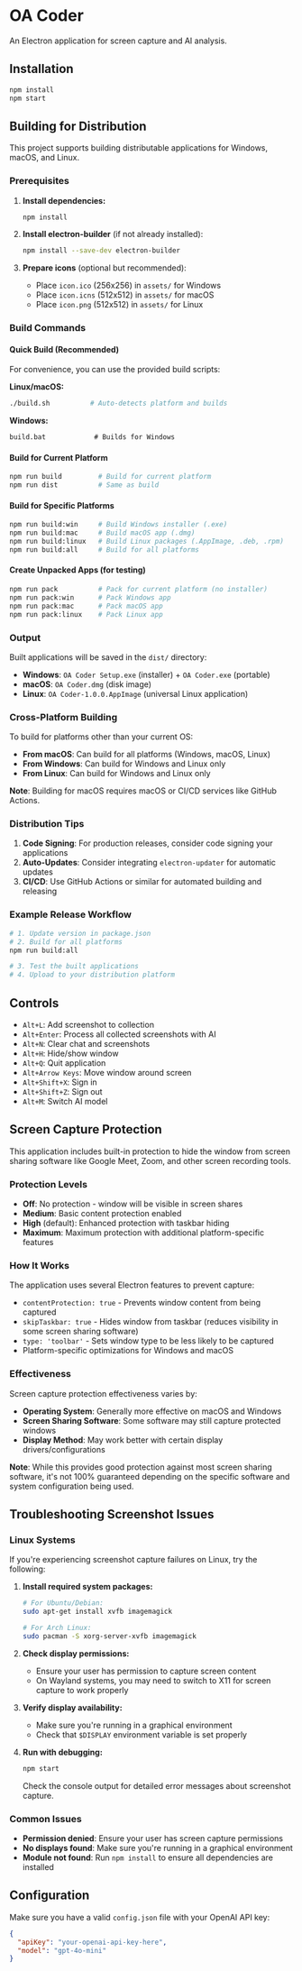 # OA Coder

An Electron application for screen capture and AI analysis.

## Installation

```bash
npm install
npm start
```

## Building for Distribution

This project supports building distributable applications for Windows, macOS, and Linux.

### Prerequisites

1. **Install dependencies:**
   ```bash
   npm install
   ```

2. **Install electron-builder** (if not already installed):
   ```bash
   npm install --save-dev electron-builder
   ```

3. **Prepare icons** (optional but recommended):
   - Place `icon.ico` (256x256) in `assets/` for Windows
   - Place `icon.icns` (512x512) in `assets/` for macOS  
   - Place `icon.png` (512x512) in `assets/` for Linux

### Build Commands

#### Quick Build (Recommended)
For convenience, you can use the provided build scripts:

**Linux/macOS:**
```bash
./build.sh          # Auto-detects platform and builds
```

**Windows:**
```cmd
build.bat            # Builds for Windows
```

#### Build for Current Platform
```bash
npm run build         # Build for current platform
npm run dist          # Same as build
```

#### Build for Specific Platforms
```bash
npm run build:win     # Build Windows installer (.exe)
npm run build:mac     # Build macOS app (.dmg)
npm run build:linux   # Build Linux packages (.AppImage, .deb, .rpm)
npm run build:all     # Build for all platforms
```

#### Create Unpacked Apps (for testing)
```bash
npm run pack          # Pack for current platform (no installer)
npm run pack:win      # Pack Windows app
npm run pack:mac      # Pack macOS app  
npm run pack:linux    # Pack Linux app
```

### Output

Built applications will be saved in the `dist/` directory:

- **Windows**: `OA Coder Setup.exe` (installer) + `OA Coder.exe` (portable)
- **macOS**: `OA Coder.dmg` (disk image)
- **Linux**: `OA Coder-1.0.0.AppImage` (universal Linux application)

### Cross-Platform Building

To build for platforms other than your current OS:

- **From macOS**: Can build for all platforms (Windows, macOS, Linux)
- **From Windows**: Can build for Windows and Linux only
- **From Linux**: Can build for Windows and Linux only

**Note**: Building for macOS requires macOS or CI/CD services like GitHub Actions.

### Distribution Tips

1. **Code Signing**: For production releases, consider code signing your applications
2. **Auto-Updates**: Consider integrating `electron-updater` for automatic updates
3. **CI/CD**: Use GitHub Actions or similar for automated building and releasing

### Example Release Workflow

```bash
# 1. Update version in package.json
# 2. Build for all platforms
npm run build:all

# 3. Test the built applications
# 4. Upload to your distribution platform
```

## Controls

- `Alt+L`: Add screenshot to collection
- `Alt+Enter`: Process all collected screenshots with AI
- `Alt+N`: Clear chat and screenshots
- `Alt+H`: Hide/show window
- `Alt+Q`: Quit application
- `Alt+Arrow Keys`: Move window around screen
- `Alt+Shift+X`: Sign in
- `Alt+Shift+Z`: Sign out
- `Alt+M`: Switch AI model

## Screen Capture Protection

This application includes built-in protection to hide the window from screen sharing software like Google Meet, Zoom, and other screen recording tools.

### Protection Levels

- **Off**: No protection - window will be visible in screen shares
- **Medium**: Basic content protection enabled
- **High** (default): Enhanced protection with taskbar hiding
- **Maximum**: Maximum protection with additional platform-specific features

### How It Works

The application uses several Electron features to prevent capture:
- `contentProtection: true` - Prevents window content from being captured
- `skipTaskbar: true` - Hides window from taskbar (reduces visibility in some screen sharing software)
- `type: 'toolbar'` - Sets window type to be less likely to be captured
- Platform-specific optimizations for Windows and macOS

### Effectiveness

Screen capture protection effectiveness varies by:
- **Operating System**: Generally more effective on macOS and Windows
- **Screen Sharing Software**: Some software may still capture protected windows
- **Display Method**: May work better with certain display drivers/configurations

**Note**: While this provides good protection against most screen sharing software, it's not 100% guaranteed depending on the specific software and system configuration being used.

## Troubleshooting Screenshot Issues

### Linux Systems

If you're experiencing screenshot capture failures on Linux, try the following:

1. **Install required system packages:**
   ```bash
   # For Ubuntu/Debian:
   sudo apt-get install xvfb imagemagick

   # For Arch Linux:
   sudo pacman -S xorg-server-xvfb imagemagick
   ```

2. **Check display permissions:**
   - Ensure your user has permission to capture screen content
   - On Wayland systems, you may need to switch to X11 for screen capture to work properly

3. **Verify display availability:**
   - Make sure you're running in a graphical environment
   - Check that `$DISPLAY` environment variable is set properly

4. **Run with debugging:**
   ```bash
   npm start
   ```
   Check the console output for detailed error messages about screenshot capture.

### Common Issues

- **Permission denied**: Ensure your user has screen capture permissions
- **No displays found**: Make sure you're running in a graphical environment
- **Module not found**: Run `npm install` to ensure all dependencies are installed

## Configuration

Make sure you have a valid `config.json` file with your OpenAI API key:

```json
{
  "apiKey": "your-openai-api-key-here",
  "model": "gpt-4o-mini"
}
```